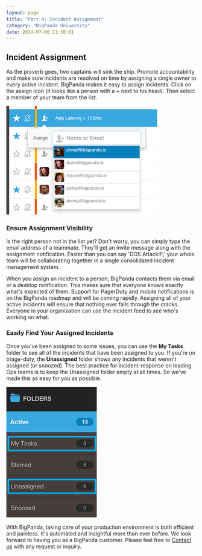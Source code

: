 ```yaml
---
layout: page
title: "Part 4: Incident Assignment"
category: "BigPanda University"
date: 2014-07-06 11:30:01
---
```


## Incident Assignment

As the proverb goes, two captains will sink the ship. Promote accountability and make sure incidents are resolved on time by assigning a single owner to every active incident. BigPanda makes it easy to assign incidents. Click on the assign icon (it looks like a person with a + next to his head). Then select a member of your team from the list. 

![Incident Assignment](/media/Assignment.png)

### Ensure Assignment Visibility

Is the right person not in the list yet? Don't worry, you can simply type the email address of a teammate. They'll get an invite message along with the assignment notification. Faster than you can say 'DOS Attack!!!,' your whole team will be collaborating together in a single consolidated incident management system. 

When you assign an incident to a person, BigPanda contacts them via email or a desktop notification. This makes sure that everyone knows exactly what's expected of them. Support for PagerDuty and mobile notifications is on the BigPanda roadmap and will be coming rapidly. Assigning all of your active incidents will ensure that nothing ever falls through the cracks. Everyone in your organization can use the incident feed to see who's working on what.

### Easily Find Your Assigned Incidents

Once you've been assigned to some issues, you can use the **My Tasks** folder to see all of the incidents that have been assigned to you. If you're on triage-duty, the **Unassigned** folder shows any incidents that weren't assigned (or snoozed). The best practice for incident-response on leading Ops teams is to keep the Unassigned folder empty at all times. So we've made this as easy for you as possible.  

![My Tasks &amp; Unassigned Folders](/media/UnAssigned.png)

With BigPanda, taking care of your production environment is both efficient and painless. It's automated and insightful more than ever before. We look forward to having you as a BigPanda customer. Please feel free to [Contact us](mailto:support@bigpanda.io?Subject=Contacting%20you%20regarding%20BigPanda) with any request or inquiry.
